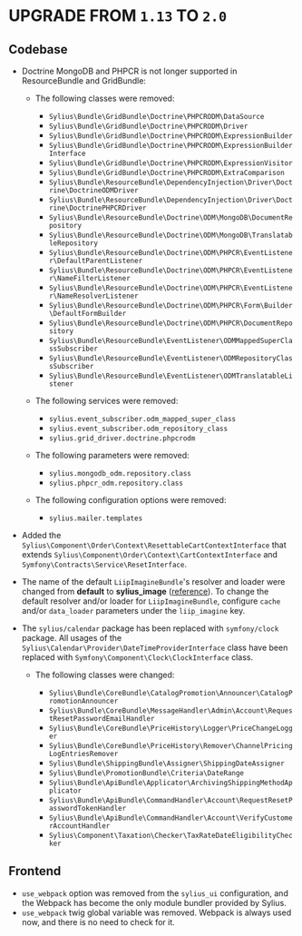# UPGRADE FROM `1.13` TO `2.0`

## Codebase

* Doctrine MongoDB and PHPCR is not longer supported in ResourceBundle and GridBundle:
    
    * The following classes were removed:

        * `Sylius\Bundle\GridBundle\Doctrine\PHPCRODM\DataSource`
        * `Sylius\Bundle\GridBundle\Doctrine\PHPCRODM\Driver`
        * `Sylius\Bundle\GridBundle\Doctrine\PHPCRODM\ExpressionBuilder`
        * `Sylius\Bundle\GridBundle\Doctrine\PHPCRODM\ExpressionBuilderInterface`
        * `Sylius\Bundle\GridBundle\Doctrine\PHPCRODM\ExpressionVisitor`
        * `Sylius\Bundle\GridBundle\Doctrine\PHPCRODM\ExtraComparison`
        * `Sylius\Bundle\ResourceBundle\DependencyInjection\Driver\Doctrine\DoctrineODMDriver`
        * `Sylius\Bundle\ResourceBundle\DependencyInjection\Driver\Doctrine\DoctrinePHPCRDriver`
        * `Sylius\Bundle\ResourceBundle\Doctrine\ODM\MongoDB\DocumentRepository`
        * `Sylius\Bundle\ResourceBundle\Doctrine\ODM\MongoDB\TranslatableRepository`
        * `Sylius\Bundle\ResourceBundle\Doctrine\ODM\PHPCR\EventListener\DefaultParentListener`
        * `Sylius\Bundle\ResourceBundle\Doctrine\ODM\PHPCR\EventListener\NameFilterListener`
        * `Sylius\Bundle\ResourceBundle\Doctrine\ODM\PHPCR\EventListener\NameResolverListener`
        * `Sylius\Bundle\ResourceBundle\Doctrine\ODM\PHPCR\Form\Builder\DefaultFormBuilder`
        * `Sylius\Bundle\ResourceBundle\Doctrine\ODM\PHPCR\DocumentRepository`
        * `Sylius\Bundle\ResourceBundle\EventListener\ODMMappedSuperClassSubscriber`
        * `Sylius\Bundle\ResourceBundle\EventListener\ODMRepositoryClassSubscriber`
        * `Sylius\Bundle\ResourceBundle\EventListener\ODMTranslatableListener`

    * The following services were removed:
    
        * `sylius.event_subscriber.odm_mapped_super_class`
        * `sylius.event_subscriber.odm_repository_class`
        * `sylius.grid_driver.doctrine.phpcrodm`
        
    * The following parameters were removed:
    
        * `sylius.mongodb_odm.repository.class`
        * `sylius.phpcr_odm.repository.class`

    * The following configuration options were removed:

        * `sylius.mailer.templates`

* Added the `Sylius\Component\Order\Context\ResettableCartContextInterface` that extends `Sylius\Component\Order\Context\CartContextInterface` and `Symfony\Contracts\Service\ResetInterface`.

*  The name of the default `LiipImagineBundle`'s resolver and loader were changed from **default** to **sylius_image** ([reference](https://github.com/Sylius/Sylius/pull/12543)). 
   To change the default resolver and/or loader for `LiipImagineBundle`, configure `cache` and/or `data_loader` parameters under the `liip_imagine` key.

* The `sylius/calendar` package has been replaced with `symfony/clock` package. All usages of the `Sylius\Calendar\Provider\DateTimeProviderInterface` class
    have been replaced with `Symfony\Component\Clock\ClockInterface` class.

  * The following classes were changed:

    * `Sylius\Bundle\CoreBundle\CatalogPromotion\Announcer\CatalogPromotionAnnouncer`
    * `Sylius\Bundle\CoreBundle\MessageHandler\Admin\Account\RequestResetPasswordEmailHandler`
    * `Sylius\Bundle\CoreBundle\PriceHistory\Logger\PriceChangeLogger`
    * `Sylius\Bundle\CoreBundle\PriceHistory\Remover\ChannelPricingLogEntriesRemover`
    * `Sylius\Bundle\ShippingBundle\Assigner\ShippingDateAssigner`
    * `Sylius\Bundle\PromotionBundle\Criteria\DateRange`
    * `Sylius\Bundle\ApiBundle\Applicator\ArchivingShippingMethodApplicator`
    * `Sylius\Bundle\ApiBundle\CommandHandler\Account\RequestResetPasswordTokenHandler`
    * `Sylius\Bundle\ApiBundle\CommandHandler\Account\VerifyCustomerAccountHandler`
    * `Sylius\Component\Taxation\Checker\TaxRateDateEligibilityChecker`

## Frontend

* `use_webpack` option was removed from the `sylius_ui` configuration, and the Webpack has become the only module bundler provided by Sylius.
* `use_webpack` twig global variable was removed. Webpack is always used now, and there is no need to check for it.
